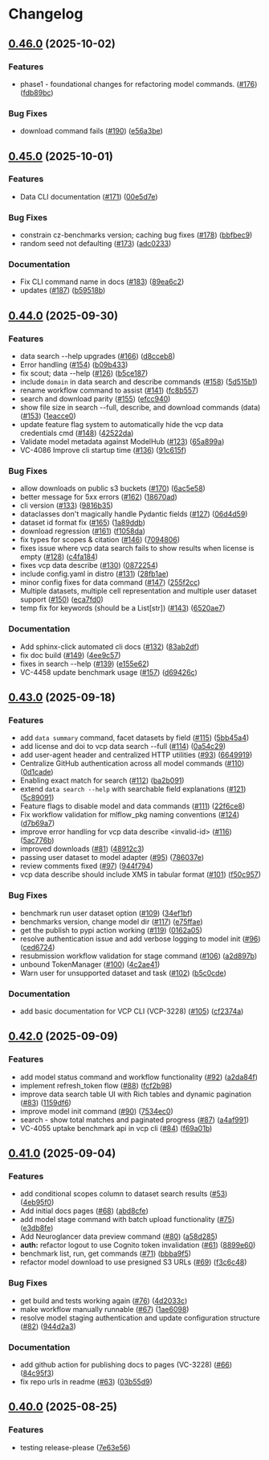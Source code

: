 # Changelog

## [0.46.0](https://github.com/chanzuckerberg/vcp-cli/compare/v0.45.0...v0.46.0) (2025-10-02)


### Features

* phase1 - foundational changes for refactoring model commands. ([#176](https://github.com/chanzuckerberg/vcp-cli/issues/176)) ([fdb89bc](https://github.com/chanzuckerberg/vcp-cli/commit/fdb89bce3d423b466ab7c3adf97c1adb55ba2539))


### Bug Fixes

* download command fails ([#190](https://github.com/chanzuckerberg/vcp-cli/issues/190)) ([e56a3be](https://github.com/chanzuckerberg/vcp-cli/commit/e56a3be621e428808013ba8bae5bea838298d710))

## [0.45.0](https://github.com/chanzuckerberg/vcp-cli/compare/v0.44.0...v0.45.0) (2025-10-01)


### Features

* Data CLI documentation ([#171](https://github.com/chanzuckerberg/vcp-cli/issues/171)) ([00e5d7e](https://github.com/chanzuckerberg/vcp-cli/commit/00e5d7ecd98df1f96dcfafb61809a33623db0a85))


### Bug Fixes

* constrain cz-benchmarks version; caching bug fixes ([#178](https://github.com/chanzuckerberg/vcp-cli/issues/178)) ([bbfbec9](https://github.com/chanzuckerberg/vcp-cli/commit/bbfbec9ca6b583b1b2b7e34971c57132dcb34152))
* random seed not defaulting ([#173](https://github.com/chanzuckerberg/vcp-cli/issues/173)) ([adc0233](https://github.com/chanzuckerberg/vcp-cli/commit/adc0233aa824fe71eccefc8474265fe30c2e77bb))


### Documentation

* Fix CLI command name in docs ([#183](https://github.com/chanzuckerberg/vcp-cli/issues/183)) ([89ea6c2](https://github.com/chanzuckerberg/vcp-cli/commit/89ea6c2e2507436a481ee40a23d451e8de7c283c))
* updates ([#187](https://github.com/chanzuckerberg/vcp-cli/issues/187)) ([b59518b](https://github.com/chanzuckerberg/vcp-cli/commit/b59518b903dbd3daaf6be72acab26aa39c3b7d59))

## [0.44.0](https://github.com/chanzuckerberg/vcp-cli/compare/v0.43.0...v0.44.0) (2025-09-30)


### Features

* data search --help upgrades ([#166](https://github.com/chanzuckerberg/vcp-cli/issues/166)) ([d8cceb8](https://github.com/chanzuckerberg/vcp-cli/commit/d8cceb832fac319e845849922fbb37bbca0b9297))
* Error handling ([#154](https://github.com/chanzuckerberg/vcp-cli/issues/154)) ([b09b433](https://github.com/chanzuckerberg/vcp-cli/commit/b09b4339fad778dee6c96ad32e275b7c560639f6))
* fix scout; data --help ([#126](https://github.com/chanzuckerberg/vcp-cli/issues/126)) ([b5ce187](https://github.com/chanzuckerberg/vcp-cli/commit/b5ce187834ca655a5f8c7db14627a9c3909565aa))
* include `domain` in data search and describe commands ([#158](https://github.com/chanzuckerberg/vcp-cli/issues/158)) ([5d515b1](https://github.com/chanzuckerberg/vcp-cli/commit/5d515b117cd103d610ef668a93b2ef1546b35277))
* rename workflow command to assist ([#141](https://github.com/chanzuckerberg/vcp-cli/issues/141)) ([fc8b557](https://github.com/chanzuckerberg/vcp-cli/commit/fc8b557149f61cc8f1853f911d3afdc488b5ae41))
* search and download parity ([#155](https://github.com/chanzuckerberg/vcp-cli/issues/155)) ([efcc940](https://github.com/chanzuckerberg/vcp-cli/commit/efcc9400e5fb147649141d7e267fe5b3c7e7a32d))
* show file size in search --full, describe, and download commands (data) ([#153](https://github.com/chanzuckerberg/vcp-cli/issues/153)) ([1eacce0](https://github.com/chanzuckerberg/vcp-cli/commit/1eacce040b4cb54f33f7d5355a3ad2045fb18a9b))
* update feature flag system to automatically hide the vcp data credentials cmd ([#148](https://github.com/chanzuckerberg/vcp-cli/issues/148)) ([42522da](https://github.com/chanzuckerberg/vcp-cli/commit/42522dad6ddb40cb959906390dc899415c5d0689))
* Validate model metadata against ModelHub ([#123](https://github.com/chanzuckerberg/vcp-cli/issues/123)) ([65a899a](https://github.com/chanzuckerberg/vcp-cli/commit/65a899a3e0ca4cc522353f48a28120fdb02b72f4))
* VC-4086 Improve cli startup time ([#136](https://github.com/chanzuckerberg/vcp-cli/issues/136)) ([91c615f](https://github.com/chanzuckerberg/vcp-cli/commit/91c615ff951b3472a3c3119b3b0edae7c296d34c))


### Bug Fixes

* allow downloads on public s3 buckets ([#170](https://github.com/chanzuckerberg/vcp-cli/issues/170)) ([6ac5e58](https://github.com/chanzuckerberg/vcp-cli/commit/6ac5e5879fcccf2f6c4ad546a0ed331ffa383f78))
* better message for 5xx errors ([#162](https://github.com/chanzuckerberg/vcp-cli/issues/162)) ([18670ad](https://github.com/chanzuckerberg/vcp-cli/commit/18670ad9d9b563051ef9a81326ecbd0b6399f2ca))
* cli version ([#133](https://github.com/chanzuckerberg/vcp-cli/issues/133)) ([9816b35](https://github.com/chanzuckerberg/vcp-cli/commit/9816b35fdc072df4d74b59354f6ff25adb592485))
* dataclasses don't magically handle Pydantic fields ([#127](https://github.com/chanzuckerberg/vcp-cli/issues/127)) ([06d4d59](https://github.com/chanzuckerberg/vcp-cli/commit/06d4d59c8945bfb3118decf8268bac6314bf5226))
* dataset id format fix ([#165](https://github.com/chanzuckerberg/vcp-cli/issues/165)) ([1a89ddb](https://github.com/chanzuckerberg/vcp-cli/commit/1a89ddb23e5164e604cd7274b50d50056a5a45c1))
* download regression ([#161](https://github.com/chanzuckerberg/vcp-cli/issues/161)) ([f1058da](https://github.com/chanzuckerberg/vcp-cli/commit/f1058da946c5fb627d69fcab31075cd019d0279a))
* fix types for scopes & citation ([#146](https://github.com/chanzuckerberg/vcp-cli/issues/146)) ([7094806](https://github.com/chanzuckerberg/vcp-cli/commit/7094806f85d57cb950c91aa478a8f4e7fc3d71d9))
* fixes issue where vcp data search fails to show results when license is empty ([#128](https://github.com/chanzuckerberg/vcp-cli/issues/128)) ([c4fa184](https://github.com/chanzuckerberg/vcp-cli/commit/c4fa1842c7d798a6b3dca1a2b13eb8b7761769d7))
* fixes vcp data describe ([#130](https://github.com/chanzuckerberg/vcp-cli/issues/130)) ([0872254](https://github.com/chanzuckerberg/vcp-cli/commit/08722545d3e67a0fe560c4516d8073d60cdf6e36))
* include config.yaml in distro ([#131](https://github.com/chanzuckerberg/vcp-cli/issues/131)) ([28fb1ae](https://github.com/chanzuckerberg/vcp-cli/commit/28fb1aeb02f1958b97a2f54cccafa1887e3b98be))
* minor config fixes for data command ([#147](https://github.com/chanzuckerberg/vcp-cli/issues/147)) ([255f2cc](https://github.com/chanzuckerberg/vcp-cli/commit/255f2ccc7b4f28f76bd1afdb90d342ecdfb7454d))
* Multiple datasets, multiple cell representation and multiple user dataset support ([#150](https://github.com/chanzuckerberg/vcp-cli/issues/150)) ([eca7fd0](https://github.com/chanzuckerberg/vcp-cli/commit/eca7fd06fe4821a4caba26817e08c25f67e3425b))
* temp fix for keywords (should be a List[str]) ([#143](https://github.com/chanzuckerberg/vcp-cli/issues/143)) ([6520ae7](https://github.com/chanzuckerberg/vcp-cli/commit/6520ae7d8825c30bbdcc3a2da9f5291eeb721f21))


### Documentation

* Add sphinx-click automated cli docs ([#132](https://github.com/chanzuckerberg/vcp-cli/issues/132)) ([83ab2df](https://github.com/chanzuckerberg/vcp-cli/commit/83ab2dfeeb08a8bed4c87c8991f68765de9729dd))
* fix doc build ([#149](https://github.com/chanzuckerberg/vcp-cli/issues/149)) ([4ee9c57](https://github.com/chanzuckerberg/vcp-cli/commit/4ee9c575c9c9812730436231a012be3c8ddc06b0))
* fixes in search --help ([#139](https://github.com/chanzuckerberg/vcp-cli/issues/139)) ([e155e62](https://github.com/chanzuckerberg/vcp-cli/commit/e155e62d1f5906c6d383c737212b3b297d3a8d82))
* VC-4458 update benchmark usage ([#157](https://github.com/chanzuckerberg/vcp-cli/issues/157)) ([d69426c](https://github.com/chanzuckerberg/vcp-cli/commit/d69426c25f65f3fc48722c91c77a4b2d429ae7b4))

## [0.43.0](https://github.com/chanzuckerberg/vcp-cli/compare/v0.42.0...v0.43.0) (2025-09-18)


### Features

* add `data summary` command, facet datasets by field ([#115](https://github.com/chanzuckerberg/vcp-cli/issues/115)) ([5bb45a4](https://github.com/chanzuckerberg/vcp-cli/commit/5bb45a45a71ca008859a09dd614ed73ceeee26dd))
* add license and doi to vcp data search --full ([#114](https://github.com/chanzuckerberg/vcp-cli/issues/114)) ([0a54c29](https://github.com/chanzuckerberg/vcp-cli/commit/0a54c29cd4afaa9a1ea29bef9dea7f55f96e948a))
* add user-agent header and centralized HTTP utilities ([#93](https://github.com/chanzuckerberg/vcp-cli/issues/93)) ([6649919](https://github.com/chanzuckerberg/vcp-cli/commit/664991981a5bec8574850845443cb274d601ad29))
* Centralize GitHub authentication across all model commands ([#110](https://github.com/chanzuckerberg/vcp-cli/issues/110)) ([0d1cade](https://github.com/chanzuckerberg/vcp-cli/commit/0d1cadef247aaac8edf46ebf26d0a2a7c2edccbc))
* Enabling exact match for search ([#112](https://github.com/chanzuckerberg/vcp-cli/issues/112)) ([ba2b091](https://github.com/chanzuckerberg/vcp-cli/commit/ba2b0918e192dd5e611b743a728e472b796cdbde))
* extend `data search --help` with searchable field explanations ([#121](https://github.com/chanzuckerberg/vcp-cli/issues/121)) ([5c89091](https://github.com/chanzuckerberg/vcp-cli/commit/5c89091bb224e1986c0ed81ac6436cbbe94dec9b))
* Feature flags to disable model and data commands ([#111](https://github.com/chanzuckerberg/vcp-cli/issues/111)) ([22f6ce8](https://github.com/chanzuckerberg/vcp-cli/commit/22f6ce841a7b571bd62527615eee57ffdb5ec8f0))
* Fix workflow validation for mlflow_pkg naming conventions ([#124](https://github.com/chanzuckerberg/vcp-cli/issues/124)) ([d7b69a7](https://github.com/chanzuckerberg/vcp-cli/commit/d7b69a7d93698caf1dc082151777ba2229543c97))
* improve error handling for vcp data describe &lt;invalid-id&gt; ([#116](https://github.com/chanzuckerberg/vcp-cli/issues/116)) ([5ac776b](https://github.com/chanzuckerberg/vcp-cli/commit/5ac776baf7fb488a4a9b6df91d81efb88334f889))
* improved downloads ([#81](https://github.com/chanzuckerberg/vcp-cli/issues/81)) ([48912c3](https://github.com/chanzuckerberg/vcp-cli/commit/48912c3df5d5cdf165ed870a836d57a44ee19e70))
* passing user dataset to model adapter ([#95](https://github.com/chanzuckerberg/vcp-cli/issues/95)) ([786037e](https://github.com/chanzuckerberg/vcp-cli/commit/786037e266b89aa4956e918f7f27168ac2878d09))
* review comments fixed ([#97](https://github.com/chanzuckerberg/vcp-cli/issues/97)) ([944f794](https://github.com/chanzuckerberg/vcp-cli/commit/944f794caf3acc0d2de4bd663ac4f07a4e518be1))
* vcp data describe should include XMS in tabular format ([#101](https://github.com/chanzuckerberg/vcp-cli/issues/101)) ([f50c957](https://github.com/chanzuckerberg/vcp-cli/commit/f50c9572f3f209814bbef4e0664620bda4ea96bf))


### Bug Fixes

* benchmark run user dataset option ([#109](https://github.com/chanzuckerberg/vcp-cli/issues/109)) ([34ef1bf](https://github.com/chanzuckerberg/vcp-cli/commit/34ef1bfbaaa157fea515797673072754cd9efc95))
* benchmarks version, change model dir ([#117](https://github.com/chanzuckerberg/vcp-cli/issues/117)) ([e75ffae](https://github.com/chanzuckerberg/vcp-cli/commit/e75ffaed0aa6d53e233802a607122238bca83d4e))
* get the publish to pypi action working ([#119](https://github.com/chanzuckerberg/vcp-cli/issues/119)) ([0162a05](https://github.com/chanzuckerberg/vcp-cli/commit/0162a05bc39a16ba0d01406eefc46bcb430a0c6b))
* resolve authentication issue and add verbose logging to model init ([#96](https://github.com/chanzuckerberg/vcp-cli/issues/96)) ([ced6724](https://github.com/chanzuckerberg/vcp-cli/commit/ced6724e77340849358d29fb2fe420d0c59ba431))
* resubmission workflow validation for stage command ([#106](https://github.com/chanzuckerberg/vcp-cli/issues/106)) ([a2d897b](https://github.com/chanzuckerberg/vcp-cli/commit/a2d897bdc3609301e10a1db0c182836776665df0))
* unbound TokenManager ([#100](https://github.com/chanzuckerberg/vcp-cli/issues/100)) ([4c2ae41](https://github.com/chanzuckerberg/vcp-cli/commit/4c2ae41fafa58ab340b354fbfaa00a2cfe50dec6))
* Warn user for unsupported dataset and task ([#102](https://github.com/chanzuckerberg/vcp-cli/issues/102)) ([b5c0cde](https://github.com/chanzuckerberg/vcp-cli/commit/b5c0cde606704a989253949b8f46e2d896c929ec))


### Documentation

* add basic documentation for VCP CLI (VCP-3228) ([#105](https://github.com/chanzuckerberg/vcp-cli/issues/105)) ([cf2374a](https://github.com/chanzuckerberg/vcp-cli/commit/cf2374af536736b4f014fe40522c2a828e7366b5))

## [0.42.0](https://github.com/chanzuckerberg/vcp-cli/compare/v0.41.0...v0.42.0) (2025-09-09)


### Features

* add model status command and workflow functionality ([#92](https://github.com/chanzuckerberg/vcp-cli/issues/92)) ([a2da84f](https://github.com/chanzuckerberg/vcp-cli/commit/a2da84fe5da96d7ac5011bacc04627f804c65fb5))
* implement refresh_token flow ([#88](https://github.com/chanzuckerberg/vcp-cli/issues/88)) ([fcf2b98](https://github.com/chanzuckerberg/vcp-cli/commit/fcf2b98444dcfb568cadbdc02c2a3a759942a5d2))
* improve data search table UI with Rich tables and dynamic pagination ([#83](https://github.com/chanzuckerberg/vcp-cli/issues/83)) ([1159df6](https://github.com/chanzuckerberg/vcp-cli/commit/1159df67316958467ad0fdb5cb25469987e5e84e))
* improve model init command ([#90](https://github.com/chanzuckerberg/vcp-cli/issues/90)) ([7534ec0](https://github.com/chanzuckerberg/vcp-cli/commit/7534ec0601d007f1c287ef71c033533561a976df))
* search - show total matches and paginated progress ([#87](https://github.com/chanzuckerberg/vcp-cli/issues/87)) ([a4af991](https://github.com/chanzuckerberg/vcp-cli/commit/a4af991037e099d3614dc97afb1b5350d08d7f49))
* VC-4055 uptake benchmark api in vcp cli ([#84](https://github.com/chanzuckerberg/vcp-cli/issues/84)) ([f69a01b](https://github.com/chanzuckerberg/vcp-cli/commit/f69a01ba1a73ba39e93e2daf27bf6406f2fdb617))

## [0.41.0](https://github.com/chanzuckerberg/vcp-cli/compare/v0.40.0...v0.41.0) (2025-09-04)


### Features

* add conditional scopes column to dataset search results ([#53](https://github.com/chanzuckerberg/vcp-cli/issues/53)) ([4eb95f0](https://github.com/chanzuckerberg/vcp-cli/commit/4eb95f0ea28b1a6bc2718143fcf07e5dd27554b1))
* Add initial docs pages ([#68](https://github.com/chanzuckerberg/vcp-cli/issues/68)) ([abd8cfe](https://github.com/chanzuckerberg/vcp-cli/commit/abd8cfe766bb150cb853e6369ce3181c57423f7c))
* add model stage command with batch upload functionality ([#75](https://github.com/chanzuckerberg/vcp-cli/issues/75)) ([e3db8fe](https://github.com/chanzuckerberg/vcp-cli/commit/e3db8fea73ea47b7e08bc8c5b1668eaaa42c07a6))
* Add Neuroglancer data preview command ([#80](https://github.com/chanzuckerberg/vcp-cli/issues/80)) ([a58d285](https://github.com/chanzuckerberg/vcp-cli/commit/a58d285a6729623dd3f4ef48866fc83255393b2f))
* **auth:** refactor logout to use Cognito token invalidation ([#61](https://github.com/chanzuckerberg/vcp-cli/issues/61)) ([8899e60](https://github.com/chanzuckerberg/vcp-cli/commit/8899e6040f680a314fbdc1a18a675f34ead888b2))
* benchmark list, run, get commands ([#71](https://github.com/chanzuckerberg/vcp-cli/issues/71)) ([bbba9f5](https://github.com/chanzuckerberg/vcp-cli/commit/bbba9f5cb805a196d501fe0530625bc0b81a048e))
* refactor model download to use presigned S3 URLs ([#69](https://github.com/chanzuckerberg/vcp-cli/issues/69)) ([f3c6c48](https://github.com/chanzuckerberg/vcp-cli/commit/f3c6c488fb31ac9e1e4471c82d5ea6720886150b))


### Bug Fixes

* get build and tests working again ([#76](https://github.com/chanzuckerberg/vcp-cli/issues/76)) ([4d2033c](https://github.com/chanzuckerberg/vcp-cli/commit/4d2033c7e8bdcfe974e1b603a47a287310ea4835))
* make workflow manually runnable ([#67](https://github.com/chanzuckerberg/vcp-cli/issues/67)) ([1ae6098](https://github.com/chanzuckerberg/vcp-cli/commit/1ae60986a09b568e0d3883cb5a3d1b54208f8238))
* resolve model staging authentication and update configuration structure ([#82](https://github.com/chanzuckerberg/vcp-cli/issues/82)) ([944d2a3](https://github.com/chanzuckerberg/vcp-cli/commit/944d2a3c07e7574c96859d333c5599ffeb5f7bdb))


### Documentation

* add github action for publishing docs to pages (VC-3228) ([#66](https://github.com/chanzuckerberg/vcp-cli/issues/66)) ([84c95f3](https://github.com/chanzuckerberg/vcp-cli/commit/84c95f3a8e68a0ce1d7ff605abfa2320f73de91c))
* fix repo urls in readme ([#63](https://github.com/chanzuckerberg/vcp-cli/issues/63)) ([03b55d9](https://github.com/chanzuckerberg/vcp-cli/commit/03b55d9f3a92448154198a909fe5952d07afe51e))

## [0.40.0](https://github.com/chanzuckerberg/vcp-cli/compare/v0.39.0...v0.40.0) (2025-08-25)


### Features

* testing release-please ([7e63e56](https://github.com/chanzuckerberg/vcp-cli/commit/7e63e56d6c73c74f595a6de2893be2c3bb3507a6))

